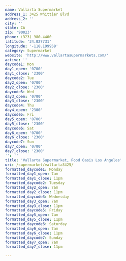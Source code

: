 ```yaml
---
name: Vallarta Supermarket
address_1: 3425 Whittier Blvd
address_2: ''
city: ''
state: CA
zip: '90023'
phone: (323) 980-4400
latitude: '34.027731'
longitude: '-118.199958'
category: Supermarket
website: 'http://www.vallartasupermarkets.com/'
active: ''
daycode1: Mon
day1_open: '0700'
day1_close: '2300'
daycode2: Tue
day2_open: '0700'
day2_close: '2300'
daycode3: Wed
day3_open: '0700'
day3_close: '2300'
daycode4: Thu
day4_open: '2300'
daycode5: Fri
day5_open: '0700'
day5_close: '2300'
daycode6: Sat
day6_open: '0700'
day6_close: '2300'
daycode7: Sun
day7_open: '0700'
day7_close: '2300'
'': ''
title: 'Vallarta Supermarket, Food Oasis Los Angeles'
uri: /supermarket/vallarta3425/
formatted_daycode1: Monday
formatted_day1_open: 7am
formatted_day1_close: 11pm
formatted_daycode2: Tuesday
formatted_day2_open: 7am
formatted_day2_close: 11pm
formatted_daycode3: Wednesday
formatted_day3_open: 7am
formatted_day3_close: 11pm
formatted_daycode5: Friday
formatted_day5_open: 7am
formatted_day5_close: 11pm
formatted_daycode6: Saturday
formatted_day6_open: 7am
formatted_day6_close: 11pm
formatted_daycode7: Sunday
formatted_day7_open: 7am
formatted_day7_close: 11pm

---
```

